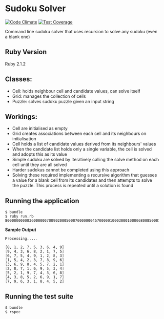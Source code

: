 Sudoku Solver
=============
[![Code Climate](https://codeclimate.com/github/foxjerem/sudoku/badges/gpa.svg)](https://codeclimate.com/github/foxjerem/sudoku) [![Test Coverage](https://codeclimate.com/github/foxjerem/sudoku/badges/coverage.svg)](https://codeclimate.com/github/foxjerem/sudoku)

Command line sudoku solver that uses recursion to solve any sudoku (even a blank one)

Ruby Version
------------
Ruby 2.1.2

Classes:
-------
- Cell: holds neighbour cell and candidate values, can solve itself
- Grid: manages the collection of cells
- Puzzle: solves sudoku puzzle given an input string

Workings:
---------
- Cell are initialised as empty
- Grid creates associations between each cell and its neighbours on initialisation
- Cell holds a list of candidate values derived from its neighbours' values
- When the candidate list holds only a single variable, the cell is solved and adopts this as its value
- Simple sudoku are solved by iteratively calling the solve method on each cell until they are all solved
- Harder sudokus cannot be completed using this approach
- Solving these required implementing a recursive algorithm that guesses a value for a blank cell from its candidates and then attempts to solve the puzzle. This process is repeated until a solution is found


Running the application
-----------------------
```shell
$ bundle
$ ruby run.rb 800000000003600000070090200050007000000045700000100030001000068008500010090000400
```
**Sample Output**    
```shell
Processing.....    

[8, 1, 2, 7, 5, 3, 6, 4, 9]
[9, 4, 3, 6, 8, 2, 1, 7, 5]
[6, 7, 5, 4, 9, 1, 2, 8, 3]
[1, 5, 4, 2, 3, 7, 8, 9, 6]
[3, 6, 9, 8, 4, 5, 7, 2, 1]
[2, 8, 7, 1, 6, 9, 5, 3, 4]
[5, 2, 1, 9, 7, 4, 3, 6, 8]
[4, 3, 8, 5, 2, 6, 9, 1, 7]
[7, 9, 6, 3, 1, 8, 4, 5, 2]
```

Running the test suite
----------------------
```shell
$ bundle
$ rspec
```
